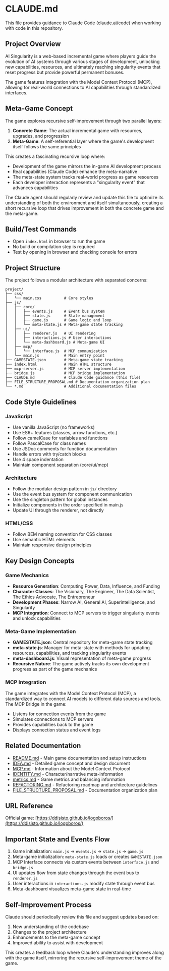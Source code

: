 # CLAUDE.md

This file provides guidance to Claude Code (claude.ai/code) when working with code in this repository.

## Project Overview

AI Singularity is a web-based incremental game where players guide the evolution of AI systems through various stages of development, unlocking new capabilities, resources, and ultimately reaching singularity events that reset progress but provide powerful permanent bonuses.

The game features integration with the Model Context Protocol (MCP), allowing for real-world connections to AI capabilities through standardized interfaces.

## Meta-Game Concept

The game explores recursive self-improvement through two parallel layers:

1. **Concrete Game**: The actual incremental game with resources, upgrades, and progression
2. **Meta-Game**: A self-referential layer where the game's development itself follows the same principles

This creates a fascinating recursive loop where:
- Development of the game mirrors the in-game AI development process
- Real capabilities (Claude Code) enhance the meta-narrative
- The meta-state system tracks real-world progress as game resources
- Each developer interaction represents a "singularity event" that advances capabilities

The Claude agent should regularly review and update this file to optimize its understanding of both the environment and itself simultaneously, creating a short recursive loop that drives improvement in both the concrete game and the meta-game.

## Build/Test Commands
- Open `index.html` in browser to run the game
- No build or compilation step is required
- Test by opening in browser and checking console for errors

## Project Structure

The project follows a modular architecture with separated concerns:

```
project/
├── css/
│   └── main.css          # Core styles
├── js/
│   ├── core/
│   │   ├── events.js     # Event bus system
│   │   ├── state.js      # State management
│   │   ├── game.js       # Game logic and loop
│   │   └── meta-state.js # Meta-game state tracking
│   ├── ui/
│   │   ├── renderer.js   # UI rendering
│   │   ├── interactions.js # User interactions
│   │   └── meta-dashboard.js # Meta-game UI
│   ├── mcp/
│   │   └── interface.js  # MCP communication
│   └── main.js           # Main entry point
├── GAMESTATE.json        # Meta-game state tracking
├── index.html            # Main HTML structure
├── mcp-server.js         # MCP server implementation
├── bridge.js             # MCP bridge implementation
├── CLAUDE.md             # Claude Code guidance (this file)
├── FILE_STRUCTURE_PROPOSAL.md # Documentation organization plan
└── *.md                  # Additional documentation files
```

## Code Style Guidelines

### JavaScript
- Use vanilla JavaScript (no frameworks)
- Use ES6+ features (classes, arrow functions, etc.)
- Follow camelCase for variables and functions
- Follow PascalCase for class names
- Use JSDoc comments for function documentation
- Handle errors with try/catch blocks
- Use 4 space indentation
- Maintain component separation (core/ui/mcp)

### Architecture
- Follow the modular design pattern in `js/` directory
- Use the event bus system for component communication
- Use the singleton pattern for global instances
- Initialize components in the order specified in main.js
- Update UI through the renderer, not directly

### HTML/CSS
- Follow BEM naming convention for CSS classes
- Use semantic HTML elements
- Maintain responsive design principles

## Key Design Concepts

### Game Mechanics

- **Resource Generation**: Computing Power, Data, Influence, and Funding
- **Character Classes**: The Visionary, The Engineer, The Data Scientist, The Ethics Advocate, The Entrepreneur
- **Development Phases**: Narrow AI, General AI, Superintelligence, and Singularity
- **MCP Integration**: Connect to MCP servers to trigger singularity events and unlock capabilities

### Meta-Game Implementation

- **GAMESTATE.json**: Central repository for meta-game state tracking
- **meta-state.js**: Manager for meta-state with methods for updating resources, capabilities, and tracking singularity events
- **meta-dashboard.js**: Visual representation of meta-game progress
- **Recursive Nature**: The game actively tracks its own development progress as part of the game mechanics

### MCP Integration

The game integrates with the Model Context Protocol (MCP), a standardized way to connect AI models to different data sources and tools. The MCP Bridge in the game:

- Listens for connection events from the game
- Simulates connections to MCP servers
- Provides capabilities back to the game
- Displays connection status and event logs

## Related Documentation

- [README.md](README.md) - Main game documentation and setup instructions
- [IDEA.md](IDEA.md) - Detailed game concept and design document
- [MCP.md](MCP.md) - Information about the Model Context Protocol
- [IDENTITY.md](IDENTITY.md) - Character/narrative meta-information
- [metrics.md](metrics.md) - Game metrics and balancing information
- [REFACTORING.md](REFACTORING.md) - Refactoring roadmap and architecture guidelines
- [FILE_STRUCTURE_PROPOSAL.md](FILE_STRUCTURE_PROPOSAL.md) - Documentation organization plan

## URL Reference

Official game: [https://ddisisto.github.io/logoboros/](https://ddisisto.github.io/logoboros/)

## Important State and Events Flow

1. Game initialization: `main.js` → `events.js` → `state.js` → `game.js`
2. Meta-game initialization: `meta-state.js` loads or creates `GAMESTATE.json`
3. MCP Interface connects via custom events between `interface.js` and `bridge.js`
4. UI updates flow from state changes through the event bus to `renderer.js`
5. User interactions in `interactions.js` modify state through event bus
6. Meta-dashboard visualizes meta-game state in real-time

## Self-Improvement Process

Claude should periodically review this file and suggest updates based on:
1. New understanding of the codebase
2. Changes to the project architecture
3. Enhancements to the meta-game concept
4. Improved ability to assist with development

This creates a feedback loop where Claude's understanding improves along with the game itself, mirroring the recursive self-improvement theme of the game.